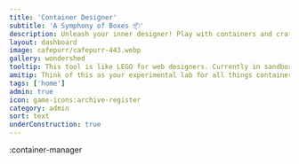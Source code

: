 ```yaml
---
title: 'Container Designer'
subtitle: 'A Symphony of Boxes 📦'
description: Unleash your inner designer! Play with containers and craft your own pixel-perfect layouts.
layout: dashboard
image: cafepurr/cafepurr-443.webp
gallery: wondershed
tooltip: This tool is like LEGO for web designers. Currently in sandbox mode, but one day it will allow you to personalize your dashboard. ☕🛠️
amitip: Think of this as your experimental lab for all things containers. Sure, it's still in the 'mixing random chemicals' phase, but someday, it could be your magic potion for perfect layouts! 🧪🎨
tags: ['home']
admin: true
icon: game-icons:archive-register
category: admin
sort: text
underConstruction: true
---
```



:container-manager
